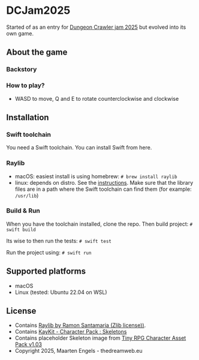 # DCJam2025
Started of as an entry for [Dungeon Crawler jam 2025](https://itch.io/jam/dcjam2025) but evolved into its own game.

## About the game
### Backstory

### How to play?
- WASD to move, Q and E to rotate counterclockwise and clockwise

## Installation
### Swift toolchain
You need a Swift toolchain. You can install Swift from here.

### Raylib
* macOS: easiest install is using homebrew: `# brew install raylib`
* linux: depends on distro. See the [instructions](https://github.com/raysan5/raylib/wiki/Working-on-GNU-Linux). Make sure that the library files are in a path where the Swift toolchain can find them (for example: `/usr/lib`)

### Build & Run
When you have the toolchain installed, clone the repo. Then build project:
`# swift build` 

Its wise to then run the tests:
`# swift test`

Run the project using:
`# swift run`
 
## Supported platforms
* macOS
* Linux (tested: Ubuntu 22.04 on WSL)

## License
* Contains [Raylib by Ramon Santamaria (Zlib license))](https://github.com/raysan5/raylib). 
* Contains [KayKit - Character Pack : Skeletons](https://kaylousberg.itch.io/kaykit-skeletons)
* Contains placeholder Skeleton image from [Tiny RPG Character Asset Pack v1.03](https://zerie.itch.io/tiny-rpg-character-asset-pack)
* Copyright 2025, Maarten Engels - thedreamweb.eu
